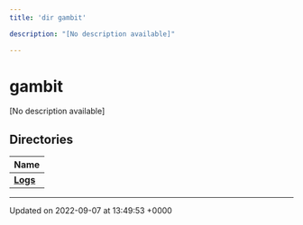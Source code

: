```yaml
---
title: 'dir gambit'

description: "[No description available]"

---
```


# gambit



[No description available]

## Directories

| Name           |
| -------------- |
| **[Logs](/documentation/code/files/dir_7c2e5ee510f83d3e440aabdc16d1b2aa/#dir-logs)**  |






-------------------------------

Updated on 2022-09-07 at 13:49:53 +0000
